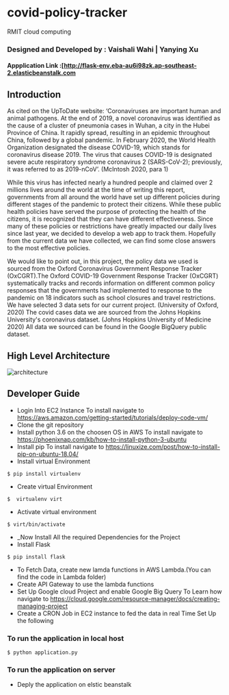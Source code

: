 
# covid-policy-tracker
RMIT cloud computing 

### Designed and Developed by : Vaishali Wahi | Yanying Xu
#### Appplication Link :[http://flask-env.eba-au6i98zk.ap-southeast-2.elasticbeanstalk.com

## Introduction
As cited on the UpToDate website: ‘Coronaviruses are important human and animal pathogens. At the end of 2019, a novel coronavirus was identified as the cause of a cluster of pneumonia cases in Wuhan, a city in the Hubei Province of China. It rapidly spread, resulting in an epidemic throughout China, followed by a global pandemic. In February 2020, the World Health Organization designated the disease COVID-19, which stands for coronavirus disease 2019. The virus that causes COVID-19 is designated severe acute respiratory syndrome coronavirus 2 (SARS-CoV-2); previously, it was referred to as 2019-nCoV’. (McIntosh 2020, para 1) 

While this virus has infected nearly a hundred people and claimed over 2 millions lives around the world at the time of writing this report, governments from all around the world have set up different policies during different stages of the pandemic to protect their citizens. While these public health policies have served the purpose of protecting the health of the citizens, it is recognized that they can have different effectiveness. Since many of these policies or restrictions have greatly impacted our daily lives since last year, we decided to develop a web app to track them. Hopefully from the current data we have collected, we can find some close answers to the most effective policies. 

We would like to point out, in this project, the policy data we used is sourced from the Oxford Coronavirus Government Response Tracker (OxCGRT).The Oxford COVID-19 Government Response Tracker (OxCGRT) systematically tracks and records information on different common policy responses that the governments had implemented to response to the pandemic on 18 indicators such as school closures and travel restrictions. We have selected 3 data sets for our current project. (University of Oxford, 2020) The covid cases data we are sourced from the Johns Hopkins University's coronavirus dataset. (Johns Hopkins University of Medicine 2020) All data we sourced can be found  in the Google BigQuery public dataset.

## High Level Architecture
![architecture](https://user-images.githubusercontent.com/55371863/106376056-a3b2d980-63e5-11eb-8565-ca46b6ce903c.png)

## Developer Guide


- Login Into EC2 Instance
  To install navigate to https://aws.amazon.com/getting-started/tutorials/deploy-code-vm/
- Clone the git repository
- Install python 3.6 on the choosen OS in AWS
  To install navigate to https://phoenixnap.com/kb/how-to-install-python-3-ubuntu
- Install pip
  To install navigate to https://linuxize.com/post/how-to-install-pip-on-ubuntu-18.04/
- Install virtual Environment
```
$ pip install virtualenv
```
- Create virtual Environment
```
$  virtualenv virt
```
- Activate virtual environment
```
$ virt/bin/activate
```
- _Now Install All the required Dependencies for the Project
- Install Flask
```
$ pip install flask
```
- To Fetch Data, create new lamda functions in AWS Lambda.(You can find the code in Lambda folder)
- Create API Gateway to use the lambda functions 
- Set Up Google cloud Project and enable Google Big Query
  To Learn how navigate to https://cloud.google.com/resource-manager/docs/creating-managing-project
- Create a CRON Job in EC2 instance to fed the data in real Time
  Set Up the following




### To run the application in local host
```
$ python application.py
```

### To run the application on server
- Deply the application on elstic beanstalk


